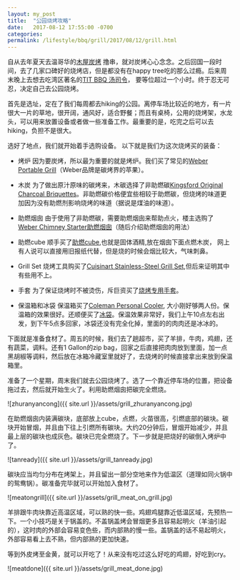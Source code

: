 ```yaml
---
layout: my_post
title:  "公园烧烤攻略"
date:   2017-08-12 17:55:00 -0700
categories:
permalink: /lifestyle/bbq/grill/2017/08/12/grill.html
---
```


自从去年夏天去温哥华的[木屋炭烤](https://www.google.com/maps/place/Happy+Tree+House+BBQ+Richmond+%E6%9C%A8%E5%B1%8B%E7%A2%B3%E7%83%A4/@49.1790207,-123.1335666,15z/data=!4m5!3m4!1s0x0:0x3131731315c97bb6!8m2!3d49.1790207!4d-123.1335666) 撸串，就对炭烤心心念念。之后回国一段时间，去了几家口碑好的烧烤店，但是都没有在happy tree吃的那么过瘾。后来周末晚上去想去吃湾区著名的[TIT BBQ 汤司令](https://www.google.com/maps/place/TIT+BBQ+%E6%B1%A4%E5%8F%B8%E4%BB%A4/@37.5222192,-122.0043298,15z/data=!4m5!3m4!1s0x0:0x96bc66364b8f97d4!8m2!3d37.5222192!4d-122.0043298)， 要等位超过一个小时。终于忍无可忍，决定自己去公园烧烤。

首先是选址，定在了我们每周都去hiking的公园。离停车场比较近的地方，有一片很大一片的草地，很开阔，通风好，适合野餐；而且有桌椅，公用的烧烤架，水龙头，可以用来放置设备或者做一些准备工作。最重要的是，吃完之后可以去hiking，负担不是很大。

选好了地点，我们就开始着手选购设备。 以下就是我们为这次烧烤买的装备：
* 烤炉
因为要炭烤，所以最为重要的就是烤炉。我们买了常见的[Weber Portable Grill](https://www.amazon.com/gp/product/B00004RALL/ref=oh_aui_detailpage_o03_s00?ie=UTF8&psc=1)（Weber品牌是碳烤界的苹果）。
* 木炭
为了做出原汁原味的碳烤来，木碳选择了非助燃碳[Kingsford Original Charcoal Briquettes](https://www.amazon.com/Kingsford-Original-Charcoal-Briquettes-Pound/dp/B01IUJ2HV2/ref=sr_1_4?s=lawn-garden&ie=UTF8&qid=1502584213&sr=1-4&keywords=kingsford)。非助燃碳价格便宜些相较于助燃碳，但烧烤的味道更加因为没有助燃剂影响烧烤的味道（据说是煤油的味道）。
	
* 助燃烟囱
由于使用了非助燃碳，需要助燃烟囱来帮助点火，楼主选购了[Weber Chimney Starter助燃烟囱](https://www.amazon.com/gp/product/B009IH0ICG/ref=oh_aui_detailpage_o03_s01?ie=UTF8&psc=1)（随后介绍助燃烟囱的用法）
* 助燃cube
顺手买了[助燃cube](https://www.amazon.com/dp/B001AN7RGG),也就是固体酒精,放在烟囱下面点燃木炭， 网上有人说可以直接用旧报纸代替，但是烧的时候会烟比较大，气味刺鼻。

* Grill Set
烧烤工具购买了[Cuisinart Stainless-Steel Grill Set](https://www.amazon.com/gp/product/B002XQ2D8Q/ref=oh_aui_detailpage_o01_s01?ie=UTF8&psc=1),但后来证明其中有些用不上。

* 手套
为了保证烧烤时不被烫伤，斥巨资买了[烧烤专用手套](https://www.amazon.com/gp/product/B00RUBZNDQ/ref=oh_aui_detailpage_o01_s00?ie=UTF8&psc=1)。

* 保温箱和冰袋
保温箱买了[Coleman Personal Cooler](https://www.amazon.com/dp/B001EN059I), 大小刚好够两人份。保温箱的效果很好。还顺便买了[冰袋](https://www.amazon.com/dp/B003FO2B5U)。保温效果非常好，我们上午10点左右出发，到下午5点多回家，冰袋还没有完全化掉，里面的的肉肉还是冰冰的。

下面就是准备食材了。周五的时候，我们去了趟超市，买了羊排，牛肉，鸡翅，还有蔬菜，调料。还有1 Gallon的zip bag，回家之后直接把肉肉放到里面，加一点黑胡椒等调料，然后放在冰箱冷藏室里就好了，去烧烤的时候直接拿出来放到保温箱里。

准备了一个星期，周末我们就去公园烧烤了。选了一个靠近停车场的位置，把设备拖过去，然后就开始生火了。利用助燃烟囱把碳完全燃烧。

![zhuranyancong]({{ site.url }}/assets/grill_zhuranyancong.jpg)

在助燃烟囱内装满碳块，底部放上cube，点燃，火苗很高，引燃底部的碳块。碳块开始冒烟，并且由下往上引燃所有碳块。大约20分钟后，冒烟开始减少，并且最上层的碳块也成灰色。碳块已完全燃烧了。下一步就是把烧好的碳倒入烤炉中了。

![tanready]({{ site.url }}/assets/grill_tanready.jpg)

碳块应当均匀分布在烤架上，并且留出一部分空地来作为低温区（道理如同火锅中的鸳鸯锅）。碳准备完毕就可以开始加入食材了。

![meatongrill]({{ site.url }}/assets/grill_meat_on_grill.jpg)

羊排跟牛肉块靠近高温区域，可以熟的快一些。鸡翅鸡腿靠近低温区域，先预热一下。一个小技巧是关于锅盖的。不盖锅盖烤会冒烟更多且容易起明火（羊油引起的），这时肉的外部会容易变色些，而内部熟的慢一些。盖锅盖的话不易起明火，外部容易看上去不熟，但内部熟的更加快速。

等到外皮烤至金黄，就可以开吃了！从来没有吃过这么好吃的鸡翅，好吃到cry。

![meatdone]({{ site.url }}/assets/grill_meat_done.jpg)